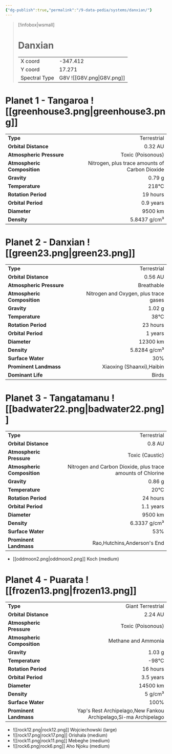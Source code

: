 ```yaml
---
{"dg-publish":true,"permalink":"/9-data-pedia/systems/danxian/"}
---
```


> [!infobox|wsmall]
> # Danxian
> | | |
> | - | - |
> | X coord | -347.412 |
> | Y coord| 17.271 |
> | Spectral Type | G8V ![[G8V.png\|G8V.png]] |

# Planet 1 - Tangaroa ![[greenhouse3.png\|greenhouse3.png]]
|                             |                           |
| --------------------------- | -------------------------:|
| **Type**                    |             Terrestrial |
| **Orbital Distance**        |   0.32 AU |
| **Atmospheric Pressure**    |       Toxic (Poisonous) |
| **Atmospheric Composition** |      Nitrogen, plus trace amounts of Carbon Dioxide |
| **Gravity**                 |        0.79 g |
| **Temperature**             |    218°C |
| **Rotation Period**         |  19 hours |
| **Orbital Period** | 0.9 years |
| **Diameter**                |      9500 km | 
| **Density**                 |    5.8437 g/cm³ |





# Planet 2 - Danxian ![[green23.png\|green23.png]]
|                             |                           |
| --------------------------- | -------------------------:|
| **Type**                    |             Terrestrial |
| **Orbital Distance**        |   0.56 AU |
| **Atmospheric Pressure**    |       Breathable |
| **Atmospheric Composition** |      Nitrogen and Oxygen, plus trace gases |
| **Gravity**                 |        1.02 g |
| **Temperature**             |    38°C |
| **Rotation Period**         |  23 hours |
| **Orbital Period** | 1 years |
| **Diameter**                |      12300 km | 
| **Density**                 |    5.8284 g/cm³ |
| **Surface Water**           |           30% | 
| **Prominent Landmass**      |         Xiaoxing (Shaanxi),Haibin | 
| **Dominant Life**           |         Birds |





# Planet 3 - Tangatamanu ![[badwater22.png\|badwater22.png]]
|                             |                           |
| --------------------------- | -------------------------:|
| **Type**                    |             Terrestrial |
| **Orbital Distance**        |   0.8 AU |
| **Atmospheric Pressure**    |       Toxic (Caustic) |
| **Atmospheric Composition** |      Nitrogen and Carbon Dioxide, plus trace amounts of Chlorine |
| **Gravity**                 |        0.86 g |
| **Temperature**             |    20°C |
| **Rotation Period**         |  24 hours |
| **Orbital Period** | 1.1 years |
| **Diameter**                |      9500 km | 
| **Density**                 |    6.3337 g/cm³ |
| **Surface Water**           |           53% | 
| **Prominent Landmass**      |         Rao,Hutchins,Anderson's End | 



- [[oddmoon2.png\|oddmoon2.png]] Koch (medium)

# Planet 4 - Puarata ![[frozen13.png\|frozen13.png]]
|                             |                           |
| --------------------------- | -------------------------:|
| **Type**                    |             Giant Terrestrial |
| **Orbital Distance**        |   2.24 AU |
| **Atmospheric Pressure**    |       Toxic (Poisonous) |
| **Atmospheric Composition** |      Methane and Ammonia |
| **Gravity**                 |        1.03 g |
| **Temperature**             |    -98°C |
| **Rotation Period**         |  16 hours |
| **Orbital Period** | 3.5 years |
| **Diameter**                |      14500 km | 
| **Density**                 |    5 g/cm³ |
| **Surface Water**           |           100% | 
| **Prominent Landmass**      |         Yap's Rest Archipelago,New Fankou Archipelago,Si-ma Archipelago | 



- ![[rock12.png\|rock12.png]] Wojciechowski (large)
- ![[rock17.png\|rock17.png]] Orishala (medium)
- ![[rock11.png\|rock11.png]] Mebeghe (medium)
- ![[rock6.png\|rock6.png]] Aho Njoku (medium)


